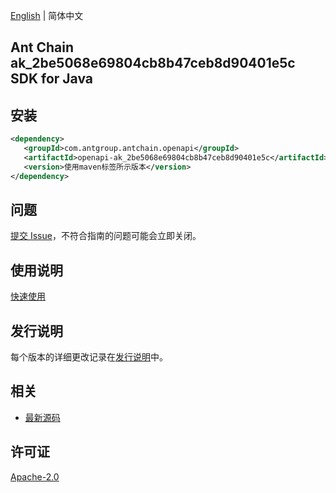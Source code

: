 [English](README.md) | 简体中文

## Ant Chain ak_2be5068e69804cb8b47ceb8d90401e5c SDK for Java

## 安装

```xml
<dependency>
   <groupId>com.antgroup.antchain.openapi</groupId>
   <artifactId>openapi-ak_2be5068e69804cb8b47ceb8d90401e5c</artifactId>
   <version>使用maven标签所示版本</version>
</dependency>
```

## 问题

[提交 Issue](https://github.com/alipay/antchain-openapi-prod-sdk/issues/new)，不符合指南的问题可能会立即关闭。

## 使用说明

[快速使用](https://github.com/alipay/antchain-openapi-prod-sdk)

## 发行说明

每个版本的详细更改记录在[发行说明](./ChangeLog.txt)中。

## 相关

- [最新源码](https://github.com/alipay/antchain-openapi-prod-sdk/)

## 许可证

[Apache-2.0](http://www.apache.org/licenses/LICENSE-2.0)
